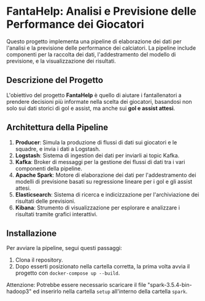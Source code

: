 # FantaHelp: Analisi e Previsione delle Performance dei Giocatori

Questo progetto implementa una pipeline di elaborazione dei dati per l'analisi e la previsione delle performance dei calciatori. 
La pipeline include componenti per la raccolta dei dati, l'addestramento del modello di previsione, e la visualizzazione dei risultati.

## Descrizione del Progetto

L'obiettivo del progetto **FantaHelp** è quello di aiutare i fantallenatori a prendere decisioni più informate nella scelta dei giocatori, basandosi non solo sui dati storici di gol e assist, ma anche sui **gol e assist attesi**.

## Architettura della Pipeline

1. **Producer**: Simula la produzione di flussi di dati sui giocatori e le squadre, e invia i dati a Logstash.
2. **Logstash**: Sistema di ingestion dei dati per inviarli ai topic Kafka.
3. **Kafka**: Broker di messaggi per la gestione dei flussi di dati tra i vari componenti della pipeline.
4. **Apache Spark**: Motore di elaborazione dei dati per l'addestramento dei modelli di previsione basati su regressione lineare per i gol e gli assist attesi.
5. **Elasticsearch**: Sistema di ricerca e indicizzazione per l'archiviazione dei risultati delle previsioni.
6. **Kibana**: Strumento di visualizzazione per esplorare e analizzare i risultati tramite grafici interattivi.

## Installazione

Per avviare la pipeline, segui questi passaggi:

1. Clona il repository.
2. Dopo esserti posizionato nella cartella corretta, la prima volta avvia il progetto con `docker-compose up --build`.

Attenzione: Potrebbe essere necessario scaricare il file "spark-3.5.4-bin-hadoop3" ed inserirlo nella cartella `setup` all'interno della cartella `spark`.